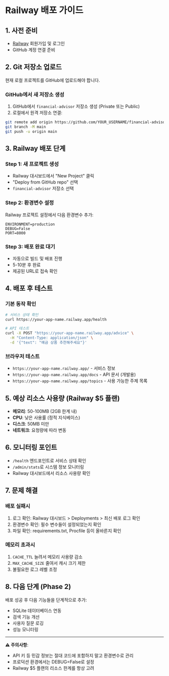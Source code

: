 # Railway 배포 가이드

## 1. 사전 준비
- [Railway](https://railway.app) 회원가입 및 로그인
- GitHub 계정 연결 준비

## 2. Git 저장소 업로드
현재 로컬 프로젝트를 GitHub에 업로드해야 합니다.

### GitHub에서 새 저장소 생성
1. GitHub에서 `financial-advisor` 저장소 생성 (Private 또는 Public)
2. 로컬에서 원격 저장소 연결:

```bash
git remote add origin https://github.com/YOUR_USERNAME/financial-advisor.git
git branch -M main
git push -u origin main
```

## 3. Railway 배포 단계

### Step 1: 새 프로젝트 생성
- Railway 대시보드에서 "New Project" 클릭
- "Deploy from GitHub repo" 선택
- `financial-advisor` 저장소 선택

### Step 2: 환경변수 설정
Railway 프로젝트 설정에서 다음 환경변수 추가:
```
ENVIRONMENT=production
DEBUG=False
PORT=8000
```

### Step 3: 배포 완료 대기
- 자동으로 빌드 및 배포 진행
- 5-10분 후 완료
- 제공된 URL로 접속 확인

## 4. 배포 후 테스트

### 기본 동작 확인
```bash
# 서비스 상태 확인
curl https://your-app-name.railway.app/health

# API 테스트
curl -X POST "https://your-app-name.railway.app/advice" \
  -H "Content-Type: application/json" \
  -d '{"text": "예금 상품 추천해주세요"}'
```

### 브라우저 테스트
- `https://your-app-name.railway.app/` - 서비스 정보
- `https://your-app-name.railway.app/docs` - API 문서 (개발용)
- `https://your-app-name.railway.app/topics` - 사용 가능한 주제 목록

## 5. 예상 리소스 사용량 (Railway $5 플랜)
- **메모리**: 50-100MB (2GB 한계 내)
- **CPU**: 낮은 사용률 (정적 지식베이스)
- **디스크**: 50MB 미만
- **네트워크**: 요청량에 따라 변동

## 6. 모니터링 포인트
- `/health` 엔드포인트로 서비스 상태 확인
- `/admin/stats`로 시스템 정보 모니터링
- Railway 대시보드에서 리소스 사용량 확인

## 7. 문제 해결
### 배포 실패시
1. 로그 확인: Railway 대시보드 > Deployments > 최신 배포 로그 확인
2. 환경변수 확인: 필수 변수들이 설정되었는지 확인
3. 파일 확인: requirements.txt, Procfile 등이 올바른지 확인

### 메모리 초과시
1. `CACHE_TTL` 늘려서 메모리 사용량 감소
2. `MAX_CACHE_SIZE` 줄여서 캐시 크기 제한
3. 불필요한 로그 레벨 조정

## 8. 다음 단계 (Phase 2)
배포 성공 후 다음 기능들을 단계적으로 추가:
- SQLite 데이터베이스 연동
- 검색 기능 개선
- 사용자 질문 로깅
- 성능 모니터링

---

**⚠️ 주의사항**: 
- API 키 등 민감 정보는 절대 코드에 포함하지 말고 환경변수로 관리
- 프로덕션 환경에서는 DEBUG=False로 설정
- Railway $5 플랜의 리소스 한계를 항상 고려